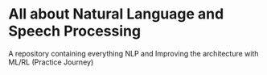 # All about Natural Language and Speech Processing                      
A repository containing everything NLP and Improving the architecture with ML/RL (Practice Journey)
                                     
